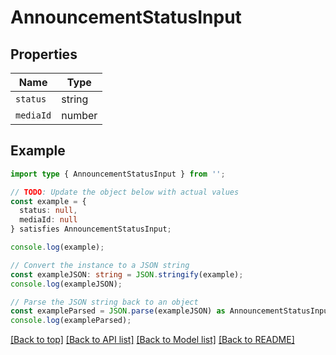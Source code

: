 # AnnouncementStatusInput

## Properties

| Name      | Type   |
| --------- | ------ |
| `status`  | string |
| `mediaId` | number |

## Example

```typescript
import type { AnnouncementStatusInput } from '';

// TODO: Update the object below with actual values
const example = {
  status: null,
  mediaId: null
} satisfies AnnouncementStatusInput;

console.log(example);

// Convert the instance to a JSON string
const exampleJSON: string = JSON.stringify(example);
console.log(exampleJSON);

// Parse the JSON string back to an object
const exampleParsed = JSON.parse(exampleJSON) as AnnouncementStatusInput;
console.log(exampleParsed);
```

[[Back to top]](#) [[Back to API list]](../README.md#api-endpoints) [[Back to Model list]](../README.md#models) [[Back to README]](../README.md)
